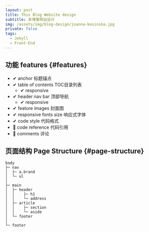 ```yaml
---
layout: post
title: This Blog Website design
subtitle: 本博客网站设计
img: /assets/img/blog-design/joanna-kosinska.jpg
private: false
tags:
  - Jekyll
  - Front-End
---
```



## 功能 features {#features}

* ✔ anchor 标题锚点
* ✔ table of contents TOC目录列表
  * ✔ responsive
* ✔ header nav bar 顶部导航
  * ✔ responsive
* ✔ feature images 封面图
* ✔ responsive fonts size 响应式字体
* ✔ code style 代码格式
* 🔘 code reference 代码引用
* 🔘 comments 评论

## 页面结构 Page Structure {#page-structure}

```
body
├─ nav
│  ├─ a.brand
│  └─ ul
│
├─ main
│  ├─ header
│  │    ├─ h1
│  │    └─ address
│  ├─ article
│  │    ├─ section
│  │    └─ aside
│  └─ footer
│
└─ footer

```




